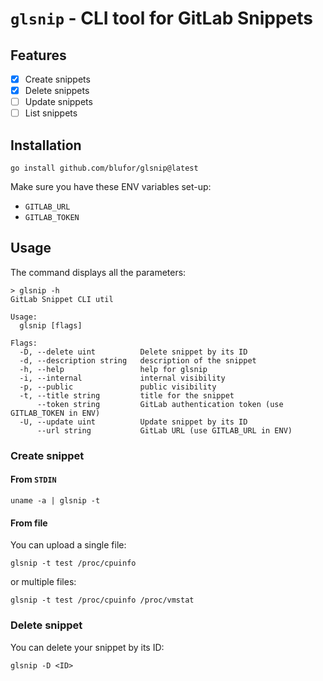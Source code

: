 # `glsnip` - CLI tool for GitLab Snippets

## Features

- [x] Create snippets
- [x] Delete snippets
- [ ] Update snippets
- [ ] List snippets

## Installation

```
go install github.com/blufor/glsnip@latest
```

Make sure you have these ENV variables set-up:
- `GITLAB_URL`
- `GITLAB_TOKEN`

## Usage

The command displays all the parameters:

```
> glsnip -h
GitLab Snippet CLI util

Usage:
  glsnip [flags]

Flags:
  -D, --delete uint          Delete snippet by its ID
  -d, --description string   description of the snippet
  -h, --help                 help for glsnip
  -i, --internal             internal visibility
  -p, --public               public visibility
  -t, --title string         title for the snippet
      --token string         GitLab authentication token (use GITLAB_TOKEN in ENV)
  -U, --update uint          Update snippet by its ID
      --url string           GitLab URL (use GITLAB_URL in ENV)
```

### Create snippet

#### From `STDIN`

```
uname -a | glsnip -t 
```

#### From file

You can upload a single file:
```
glsnip -t test /proc/cpuinfo
```

or multiple files:

```
glsnip -t test /proc/cpuinfo /proc/vmstat
```

### Delete snippet

You can delete your snippet by its ID:

```
glsnip -D <ID>
```

